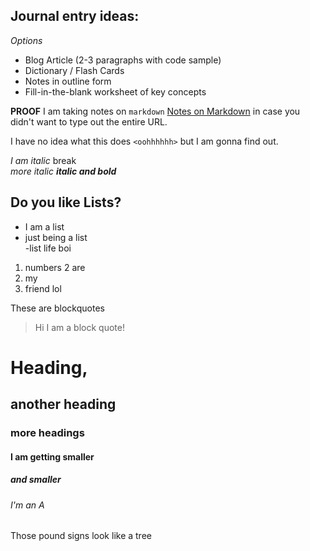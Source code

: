## Journal entry ideas:
_Options_

- Blog Article (2-3 paragraphs with code sample)
- Dictionary / Flash Cards
- Notes in outline form
- Fill-in-the-blank worksheet of key concepts

**PROOF** I am taking notes on `markdown`
[Notes on Markdown](https://github.com/lindseyshepard/learning-journal-repo/edit/master/notes-about-markdown) in case you didn't want to type out the entire URL.

I have no idea what this does
`<oohhhhhh>` but I am gonna find out.

_I am italic_  break  
*more italic*
**_italic and bold_**

## Do you like Lists?
- I am a list  
- just being a list  
-list life boi
1. numbers
2 are
3. my
4. friend lol



These are blockquotes
> Hi I am a block quote!

# Heading,
## another heading
### more headings
#### I am getting smaller
##### and smaller
###### I'm an A
Those pound signs look like a tree

<!-- I cannot be seen muahahahahhaha... -->



